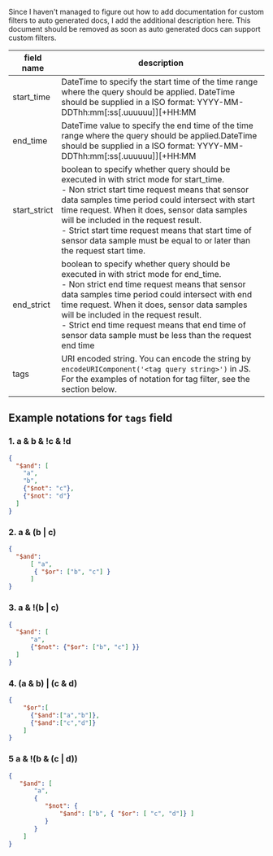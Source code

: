 Since I haven't managed to figure out how to add documentation for custom filters to auto generated docs, I add the additional description here. This document should be removed as soon as auto generated docs can support custom filters.

| field name   | description                              |
| ------------ | ---------------------------------------- |
| start_time   | DateTime to specify the start time of the time range where the query should be applied. DateTime should be supplied in a ISO format: YYYY-MM-DDThh:mm[:ss[.uuuuuu]][+HH:MM|-HH:MM|Z] |
| end_time     | DateTime value to specify the end time of the time range where the query should be applied.DateTime should be supplied in a ISO format: YYYY-MM-DDThh:mm[:ss[.uuuuuu]][+HH:MM|-HH:MM|Z] |
| start_strict | boolean to specify whether query should be executed in with strict mode for start_time.<br />- Non strict start time request means that sensor data samples time period could intersect with start time request. When it does, sensor data samples will be included in the request result.<br />- Strict start time request means that start time of sensor data sample must be equal to  or later than the request start time. |
| end_strict   | boolean to specify whether query should be executed in with strict mode for end_time.<br />- Non strict end time request means that sensor data samples time period could intersect with end time request. When it does, sensor data samples will be included in the request result.<br />- Strict end time request means that end time of sensor data sample must be less than the request end time |
| tags         | URI encoded string. You can encode the string by `encodeURIComponent('<tag query string>')` in JS. For the examples of notation for tag filter, see the section below.

## Example notations for `tags` field

### 1. a & b & !c & !d 

```json
{
  "$and": [
    "a", 
    "b", 
    {"$not": "c"},
    {"$not": "d"}
  ]
}
```


### 2. a & (b | c)

```json
{
  "$and": 
      [ "a", 
       { "$or": ["b", "c"] }
      ]
}
```


### 3. a & !(b | c)

```json
{
  "$and": [
      "a",
      {"$not": {"$or": ["b", "c"] }}
  ]
}
```
### 4. (a & b) | (c & d)

```json
{
    "$or":[
      {"$and":["a","b"]},
      {"$and":["c","d"]}
    ]
}
```


### 5 a & !(b & (c | d))

```json
{
   "$and": [
       "a",
       { 
          "$not": {
              "$and": ["b", { "$or": [ "c", "d"]} ]
          }
       }
    ]
}
```
